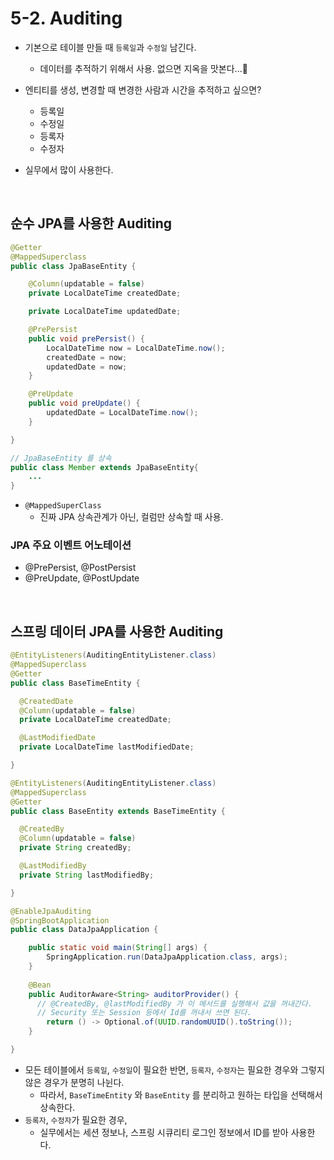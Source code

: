 # 5-2. Auditing

- 기본으로 테이블 만들 때 `등록일`과 `수정일` 남긴다.
  - 데이터를 추적하기 위해서 사용. 없으면 지옥을 맛본다...🤣

- 엔티티를 생성, 변경할 때 변경한 사람과 시간을 추적하고 싶으면?
  - 등록일
  - 수정일
  - 등록자
  - 수정자

- 실무에서 많이 사용한다.

<br>

## 순수 JPA를 사용한 Auditing

```java
@Getter
@MappedSuperclass
public class JpaBaseEntity {

	@Column(updatable = false)
	private LocalDateTime createdDate;

	private LocalDateTime updatedDate;

	@PrePersist
	public void prePersist() {
		LocalDateTime now = LocalDateTime.now();
		createdDate = now;
		updatedDate = now;
	}

	@PreUpdate
	public void preUpdate() {
		updatedDate = LocalDateTime.now();
	}

}
```

```java
// JpaBaseEntity 를 상속
public class Member extends JpaBaseEntity{
    ...
}
```

- `@MappedSuperClass`
  - 진짜 JPA 상속관계가 아닌, 컬럼만 상속할 때 사용.


### JPA 주요 이벤트 어노테이션

- @PrePersist, @PostPersist
- @PreUpdate, @PostUpdate

<br>

## 스프링 데이터 JPA를 사용한 Auditing 

```java
@EntityListeners(AuditingEntityListener.class)
@MappedSuperclass
@Getter
public class BaseTimeEntity {

  @CreatedDate
  @Column(updatable = false)
  private LocalDateTime createdDate;

  @LastModifiedDate
  private LocalDateTime lastModifiedDate;

}
```

```java
@EntityListeners(AuditingEntityListener.class)
@MappedSuperclass
@Getter
public class BaseEntity extends BaseTimeEntity {

  @CreatedBy
  @Column(updatable = false)
  private String createdBy;

  @LastModifiedBy
  private String lastModifiedBy;

}
```

```java
@EnableJpaAuditing
@SpringBootApplication
public class DataJpaApplication {

    public static void main(String[] args) {
        SpringApplication.run(DataJpaApplication.class, args);
    }
    
    @Bean
    public AuditorAware<String> auditorProvider() {
      // @CreatedBy, @lastModifiedBy 가 이 메서드를 실행해서 값을 꺼내간다.
      // Security 또는 Session 등에서 Id를 꺼내서 쓰면 된다.
        return () -> Optional.of(UUID.randomUUID().toString());
    }

}
```

- 모든 테이블에서 `등록일`, `수정일`이 필요한 반면, `등록자`, `수정자`는 필요한 경우와 그렇지 않은 경우가 분명히 나뉜다.
  - 따라서, `BaseTimeEntity` 와 `BaseEntity` 를 분리하고 원하는 타입을 선택해서 상속한다.
- `등록자`, `수정자`가 필요한 경우,
  - 실무에서는 세션 정보나, 스프링 시큐리티 로그인 정보에서 ID를 받아 사용한다.